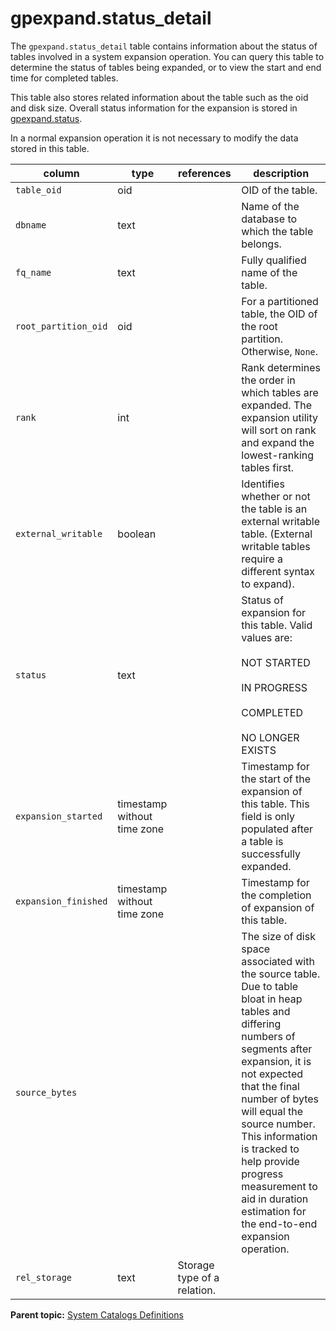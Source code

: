 # gpexpand.status_detail 

The `gpexpand.status_detail` table contains information about the status of tables involved in a system expansion operation. You can query this table to determine the status of tables being expanded, or to view the start and end time for completed tables.

This table also stores related information about the table such as the oid and disk size. Overall status information for the expansion is stored in [gpexpand.status](gp_expansion_status.html).

In a normal expansion operation it is not necessary to modify the data stored in this table.

|column|type|references|description|
|------|----|----------|-----------|
|`table_oid`|oid| |OID of the table.|
|`dbname`|text| |Name of the database to which the table belongs.|
|`fq_name`|text| |Fully qualified name of the table.|
|`root_partition_oid`|oid| |For a partitioned table, the OID of the root partition. Otherwise, `None`.|
|`rank`|int| |Rank determines the order in which tables are expanded. The expansion utility will sort on rank and expand the lowest-ranking tables first.|
|`external_writable`|boolean| |Identifies whether or not the table is an external writable table. \(External writable tables require a different syntax to expand\).|
|`status`|text| |Status of expansion for this table. Valid values are:<br/><br/>NOT STARTED<br/><br/>IN PROGRESS<br/><br/>COMPLETED<br/><br/>NO LONGER EXISTS|
|`expansion_started`|timestamp without time zone| |Timestamp for the start of the expansion of this table. This field is only populated after a table is successfully expanded.|
|`expansion_finished`|timestamp without time zone| |Timestamp for the completion of expansion of this table.|
|`source_bytes`| | |The size of disk space associated with the source table. Due to table bloat in heap tables and differing numbers of segments after expansion, it is not expected that the final number of bytes will equal the source number. This information is tracked to help provide progress measurement to aid in duration estimation for the end-to-end expansion operation.|
|`rel_storage`|text|Storage type of a relation.|

**Parent topic:** [System Catalogs Definitions](../system_catalogs/catalog_ref-html.html)

